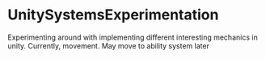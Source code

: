 # UnitySystemsExperimentation
Experimenting around with implementing different interesting mechanics in unity. Currently, movement. May move to ability system later
